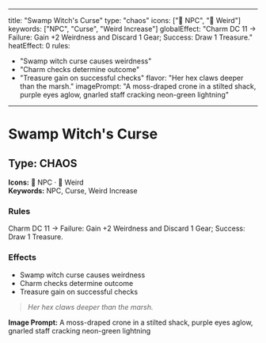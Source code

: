 
---
title: "Swamp Witch's Curse"
type: "chaos"
icons: ["🧙 NPC", "🔮 Weird"]
keywords: ["NPC", "Curse", "Weird Increase"]
globalEffect: "Charm DC 11 → Failure: Gain +2 Weirdness and Discard 1 Gear; Success: Draw 1 Treasure."
heatEffect: 0
rules:
  - "Swamp witch curse causes weirdness"
  - "Charm checks determine outcome"
  - "Treasure gain on successful checks"
flavor: "Her hex claws deeper than the marsh."
imagePrompt: "A moss-draped crone in a stilted shack, purple eyes aglow, gnarled staff cracking neon-green lightning"
---

# Swamp Witch's Curse

## Type: CHAOS

**Icons:** 🧙 NPC · 🔮 Weird  
**Keywords:** NPC, Curse, Weird Increase

### Rules
Charm DC 11 → Failure: Gain +2 Weirdness and Discard 1 Gear; Success: Draw 1 Treasure.

### Effects
- Swamp witch curse causes weirdness
- Charm checks determine outcome
- Treasure gain on successful checks

> *Her hex claws deeper than the marsh.*

**Image Prompt:** A moss-draped crone in a stilted shack, purple eyes aglow, gnarled staff cracking neon-green lightning
